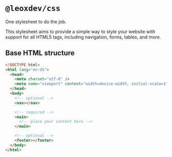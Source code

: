 # `@leoxdev/css`

One stylesheet to do the job.

This stylesheet aims to provide a simple way to style your website with support for all HTML5 tags, including navigation, forms, tables, and more.

## Base HTML structure

```html
<!DOCTYPE html>
<html lang="en-US">
  <head>
    <meta charset="utf-8" />
    <meta name="viewport" content="width=device-width, initial-scale=1" />
  </head>
  <body>
    <!-- optional -->
    <nav></nav>

    <!-- required -->
    <main>
      <!-- place your content here -->
    </main>

    <!-- optional -->
    <footer></footer>
  </body>
</html>
```
